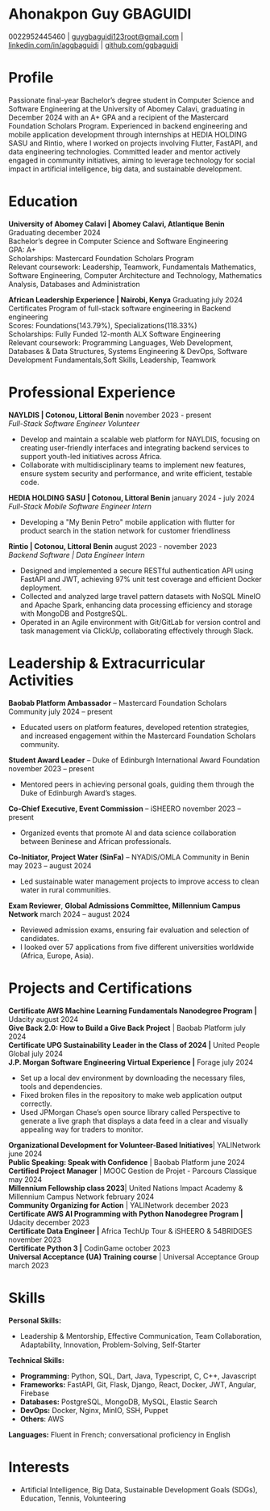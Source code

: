# **Ahonakpon Guy GBAGUIDI**

0022952445460 |  guygbaguidi123root@gmail.com | [linkedin.com/in/aggbaguidi](http://linkedin.com/in/aggbaguidi) | [github.com/ggbaguidi](http://github.com/ggbaguidi)

# 

# **Profile**

Passionate final-year Bachelor’s degree student in Computer Science and Software Engineering at the University of Abomey Calavi, graduating in December 2024 with an A+ GPA and a recipient of the Mastercard Foundation Scholars Program. Experienced in backend engineering and mobile application development through internships at HEDIA HOLDING SASU and Rintio, where I worked on projects involving Flutter, FastAPI, and data engineering technologies. Committed leader and mentor actively engaged in community initiatives, aiming to leverage technology for social impact in artificial intelligence, big data, and sustainable development.

# 

# **Education**

**University of Abomey Calavi | Abomey Calavi, Atlantique Benin** 	Graduating december 2024  
Bachelor’s degree in Computer Science and Software Engineering	  
GPA: A+  
Scholarships: Mastercard Foundation Scholars Program  
Relevant coursework: Leadership, Teamwork, Fundamentals Mathematics, Software Engineering, Computer Architecture and Technology, Mathematics Analysis, Databases and Administration

**African Leadership Experience | Nairobi, Kenya** 	Graduating july 2024  
Certificates Program of full-stack software engineering in Backend engineering	  
Scores: Foundations(143.79%), Specializations(118.33%)  
Scholarships: Fully Funded 12-month ALX Software Engineering  
Relevant coursework: Programming Languages, Web Development, Databases & Data Structures, Systems Engineering & DevOps, Software Development Fundamentals,Soft Skills, Leadership, Teamwork

# **Professional Experience**

**NAYLDIS | Cotonou, Littoral Benin** 	november 2023 \- present  
*Full-Stack Software Engineer Volunteer*	

* Develop and maintain a scalable web platform for NAYLDIS, focusing on creating user-friendly interfaces and integrating backend services to support youth-led initiatives across Africa.  
* Collaborate with multidisciplinary teams to implement new features, ensure system security and performance, and write efficient, testable code.

**HEDIA HOLDING SASU | Cotonou, Littoral Benin** 	january 2024 \- july 2024  
*Full-Stack Mobile Software Engineer Intern*	

* Developing a "My Benin Petro" mobile application with flutter for product search in the station network for customer friendliness

**Rintio | Cotonou, Littoral Benin** 	august 2023 \- november 2023  
*Backend Software | Data Engineer Intern*	

* Designed and implemented a secure RESTful authentication API using FastAPI and JWT, achieving 97% unit test coverage and efficient Docker deployment.  
* Collected and analyzed large travel pattern datasets with NoSQL MineIO and Apache Spark, enhancing data processing efficiency and storage with MongoDB and PostgreSQL.  
* Operated in an Agile environment with Git/GitLab for version control and task management via ClickUp, collaborating effectively through Slack.

# **Leadership & Extracurricular Activities**

**Baobab Platform Ambassador** – Mastercard Foundation Scholars Community	july 2024 – present

* Educated users on platform features, developed retention strategies, and increased engagement within the Mastercard Foundation Scholars community.

**Student Award Leader** – Duke of Edinburgh International Award Foundation	november 2023 – present

* Mentored peers in achieving personal goals, guiding them through the Duke of Edinburgh Award’s stages.

**Co-Chief Executive, Event Commission** – iSHEERO	november 2023 – present

* Organized events that promote AI and data science collaboration between Beninese and African professionals.

**Co-Initiator, Project Water (SinFa)** – NYADIS/OMLA Community in Benin	may 2023 – august 2024

* Led sustainable water management projects to improve access to clean water in rural communities.

**Exam Reviewer**, **Global Admissions Committee, Millennium Campus Network**	march 2024 – august 2024

* Reviewed admission exams, ensuring fair evaluation and selection of candidates.  
* I looked over 57 applications from five different universities worldwide (Africa, Europe, Asia).

# **Projects and Certifications**

**Certificate  AWS Machine Learning Fundamentals Nanodegree Program |** Udacity	 august 2024  
**Give Back 2.0: How to Build a Give Back Project** | Baobab Platform	july 2024  
**Certificate UPG Sustainability Leader in the Class of 2024 |** United People Global	 july 2024  
**J.P. Morgan Software Engineering Virtual Experience |** Forage	 july 2024

* Set up a local dev environment by downloading the necessary files, tools and dependencies.  
* Fixed broken files in the repository to make web application output correctly.  
* Used JPMorgan Chase’s open source library called Perspective to generate a live graph that displays a data feed in a clear and visually appealing way for traders to monitor.

**Organizational Development for Volunteer-Based Initiatives**| YALINetwork	 june 2024  
**Public Speaking: Speak with Confidence** | Baobab Platform	 june 2024  
**Certified Project Manager** | MOOC Gestion de Projet \- Parcours Classique	may 2024  
**Millennium Fellowship class 2023**| United Nations Impact Academy & Millennium Campus Network	 february 2024  
**Community Organizing for Action** | YALINetwork	 december 2023  
**Certificate AWS AI Programming with Python Nanodegree Program |** Udacity	 december 2023  
**Certificate Data Engineer |** Africa TechUp Tour & iSHEERO & 54BRIDGES	 november 2023  
**Certificate Python 3 |** CodinGame	 october 2023  
**Universal Acceptance (UA) Training course** | Universal Acceptance Group	march 2023

# **Skills**

**Personal Skills:** 

* Leadership & Mentorship, Effective Communication, Team Collaboration, Adaptability, Innovation, Problem-Solving,  Self-Starter

**Technical Skills:** 

* **Programming:** Python, SQL, Dart, Java, Typescript, C, C++, Javascript  
* **Frameworks:** FastAPI, Git, Flask, Django, React, Docker, JWT, Angular, Firebase	  
* **Databases:** PostgreSQL, MongoDB, MySQL, Elastic Search  
* **DevOps:** Docker, Nginx, MinIO, SSH, Puppet  
* **Others**: AWS

**Languages:** Fluent in French; conversational proficiency in English

# **Interests**

* Artificial Intelligence, Big Data, Sustainable Development Goals (SDGs), Education, Tennis, Volunteering
